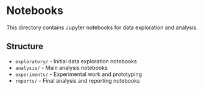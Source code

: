 # Notebooks

This directory contains Jupyter notebooks for data exploration and analysis.

## Structure

- `exploratory/` - Initial data exploration notebooks
- `analysis/` - Main analysis notebooks  
- `experiments/` - Experimental work and prototyping
- `reports/` - Final analysis and reporting notebooks
